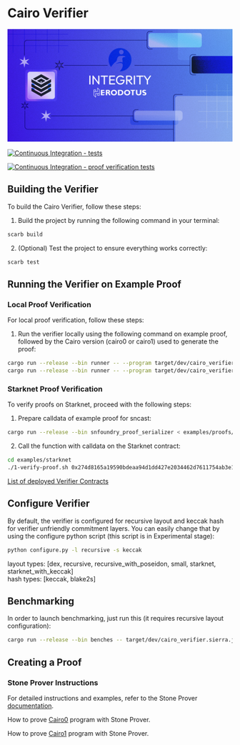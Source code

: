 # Cairo Verifier

![Integrity](.github/readme.png)

[![Continuous Integration - tests](https://github.com/HerodotusDev/cairo-verifier/actions/workflows/tests.yml/badge.svg)](https://github.com/HerodotusDev/cairo-verifier/actions/workflows/tests.yml)

[![Continuous Integration - proof verification tests](https://github.com/HerodotusDev/cairo-verifier/actions/workflows/proof_verification_tests.yml/badge.svg)](https://github.com/HerodotusDev/cairo-verifier/actions/workflows/proof_verification_tests.yml)

## Building the Verifier

To build the Cairo Verifier, follow these steps:

1. Build the project by running the following command in your terminal:

```bash
scarb build
```

2. (Optional) Test the project to ensure everything works correctly:

```bash
scarb test
```

## Running the Verifier on Example Proof

### Local Proof Verification

For local proof verification, follow these steps:

1. Run the verifier locally using the following command on example proof, followed by the Cairo version (cairo0 or cairo1) used to generate the proof:

```bash
cargo run --release --bin runner -- --program target/dev/cairo_verifier.sierra.json -c cairo0 < examples/proofs/recursive/cairo0_example_proof.json
cargo run --release --bin runner -- --program target/dev/cairo_verifier.sierra.json -c cairo1 < examples/proofs/recursive/cairo1_example_proof.json
```

### Starknet Proof Verification

To verify proofs on Starknet, proceed with the following steps:

1. Prepare calldata of example proof for sncast:

```bash
cargo run --release --bin snfoundry_proof_serializer < examples/proofs/recursive/cairo0_example_proof.json > examples/starknet/calldata
```

2. Call the function with calldata on the Starknet contract:

```bash
cd examples/starknet
./1-verify-proof.sh 0x274d8165a19590bdeaa94d1dd427e2034462d7611754ab3e15714a908c60df7 calldata
```

[List of deployed Verifier Contracts](deployed_contracts.md)

## Configure Verifier

By default, the verifier is configured for recursive layout and keccak hash for verifier unfriendly commitment layers. You can easily change that by using the configure python script (this script is in Experimental stage):

```bash
python configure.py -l recursive -s keccak
```

layout types: [dex, recursive, recursive_with_poseidon, small, starknet, starknet_with_keccak]  
hash types: [keccak, blake2s]

## Benchmarking

In order to launch benchmarking, just run this (it requires recursive layout configuration):

```bash
cargo run --release --bin benches -- target/dev/cairo_verifier.sierra.json
```

## Creating a Proof

### Stone Prover Instructions

For detailed instructions and examples, refer to the Stone Prover [documentation](https://github.com/starkware-libs/stone-prover?tab=readme-ov-file#overview).

How to prove [Cairo0](https://github.com/starkware-libs/stone-prover?tab=readme-ov-file#creating-and-verifying-a-proof-of-a-cairozero-program) program with Stone Prover.

How to prove [Cairo1](https://github.com/starkware-libs/stone-prover?tab=readme-ov-file#creating-and-verifying-a-proof-of-a-cairo-program) program with Stone Prover.